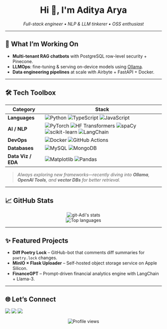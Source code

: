 <!-- GitHub Profile README for https://github.com/git-Adi -->
<h1 align="center">Hi 👋, I'm Aditya Arya</h1>
<p align="center">
  <em>Full-stack engineer • NLP & LLM tinkerer • OSS enthusiast</em>
</p>

---

## 🚀 What I’m Working On
- **Multi-tenant RAG chatbots** with PostgreSQL row-level security + Pinecone.
- **LLMOps**: fine-tuning & serving on-device models using <a href="https://ollama.com">Ollama</a>.
- **Data engineering pipelines** at scale with Airbyte + FastAPI + Docker.

---

## 🛠️ Tech Toolbox
| Category | Stack |
|----------|-------|
| **Languages** | ![Python](https://img.shields.io/badge/Python-3776AB?style=flat&logo=python&logoColor=white) ![TypeScript](https://img.shields.io/badge/TypeScript-3178C6?style=flat&logo=typescript&logoColor=white) ![JavaScript](https://img.shields.io/badge/JavaScript-F7DF1E?style=flat&logo=javascript&logoColor=black) |
| **AI / NLP** | ![PyTorch](https://img.shields.io/badge/PyTorch-ee4c2c?style=flat&logo=pytorch&logoColor=white) ![HF Transformers](https://img.shields.io/badge/🤗%20Transformers-ffcc00?style=flat) ![spaCy](https://img.shields.io/badge/spaCy-09A3D5?style=flat) ![scikit-learn](https://img.shields.io/badge/scikit--learn-F7931E?style=flat&logo=scikit-learn&logoColor=white) ![LangChain](https://img.shields.io/badge/LangChain-000000?style=flat) |
| **DevOps** | ![Docker](https://img.shields.io/badge/Docker-2496ED?style=flat&logo=docker&logoColor=white) ![GitHub Actions](https://img.shields.io/badge/GitHub_Actions-2088FF?style=flat&logo=github-actions&logoColor=white) |
| **Databases** | ![MySQL](https://img.shields.io/badge/MySQL-4479A1?style=flat&logo=mysql&logoColor=white) ![MongoDB](https://img.shields.io/badge/MongoDB-47A248?style=flat&logo=mongodb&logoColor=white) |
| **Data Viz / EDA** | ![Matplotlib](https://img.shields.io/badge/Matplotlib-11557C?style=flat) ![Pandas](https://img.shields.io/badge/Pandas-150458?style=flat&logo=pandas&logoColor=white) |

> *Always exploring new frameworks—recently diving into **Ollama**, **OpenAI Tools**, and **vector DBs** for better retrieval.*

---

## 📈 GitHub Stats
<p align="center">
  <img src="https://github-readme-stats.vercel.app/api?username=git-Adi&show_icons=true&theme=algolia" alt="git-Adi's stats" />
  <br/>
  <img src="https://github-readme-stats.vercel.app/api/top-langs/?username=git-Adi&layout=compact&theme=algolia" alt="Top languages" />
</p>

---

## ✨ Featured Projects
- **Diff Poetry Lock** – GitHub-bot that comments diff summaries for `poetry.lock` changes.
- **MinIO × Flask Uploader** – Self-hosted object storage service on Apple Silicon.
- **FinanceGPT** – Prompt-driven financial analytics engine with LangChain + Llama-3.

---

## 🌐 Let’s Connect
<p>
  <a href="https://www.linkedin.com/in/aditya-arya-436121228/"><img src="https://img.shields.io/badge/LinkedIn-0A66C2?style=flat&logo=linkedin&logoColor=white"/></a>
  <a href="mailto:aditya.arya3131@gmail.com"><img src="https://img.shields.io/badge/Email-D14836?style=flat&logo=gmail&logoColor=white"/></a>
  <a href="https://git-adi.github.io"><img src="https://img.shields.io/badge/Portfolio-000000?style=flat&logo=vercel&logoColor=white"/></a>
</p>

<p align="center">
  <img src="https://komarev.com/ghpvc/?username=git-Adi&style=flat" alt="Profile views" />
</p>

